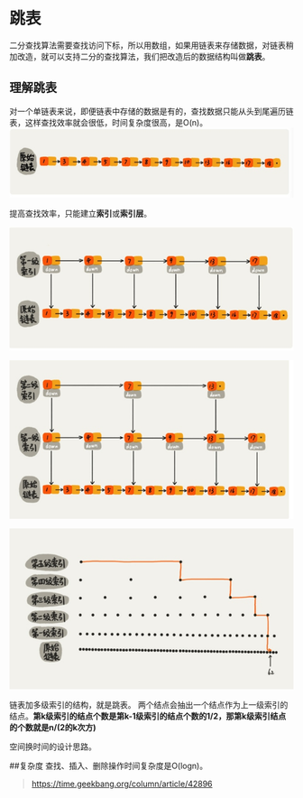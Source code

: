 # 跳表

二分查找算法需要查找访问下标，所以用数组，如果用链表来存储数据，对链表稍加改造，就可以支持二分的查找算法，我们把改造后的数据结构叫做**跳表**。

## 理解跳表
对一个单链表来说，即便链表中存储的数据是有的，查找数据只能从头到尾遍历链表，这样查找效率就会很低，时间复杂度很高，是O(n)。
![](media/15550787722413/15551556154151.jpg)

提高查找效率，只能建立**索引**或**索引层**。

![](media/15550787722413/15551556802934.jpg)

![](media/15550787722413/15551562049206.jpg)


![](media/15550787722413/15551562599524.jpg)

链表加多级索引的结构，就是跳表。
两个结点会抽出一个结点作为上一级索引的结点。**第k级索引的结点个数是第k-1级索引的结点个数的1/2，那第k级索引结点的个数就是n/(2的k次方)**

空间换时间的设计思路。

##复杂度
查找、插入、删除操作时间复杂度是O(logn)。

> https://time.geekbang.org/column/article/42896